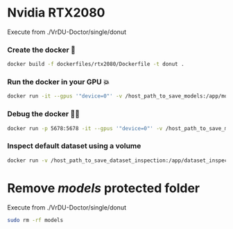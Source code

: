 # Nvidia RTX2080
Execute from ./VrDU-Doctor/single/donut
### Create the docker :whale:
```bash
docker build -f dockerfiles/rtx2080/Dockerfile -t donut .
```
### Run the docker in your GPU :boom:
```bash
docker run -it --gpus '"device=0"' -v /host_path_to_save_models:/app/models_output donut
```

### Debug the docker :no_entry_sign::bug:
```bash
docker run -p 5678:5678 -it --gpus '"device=0"' -v /host_path_to_save_models:/app/models_output donut
```

### Inspect default dataset using a volume
```bash
docker run -v /host_path_to_save_dataset_inspection:/app/dataset_inspection donut
```

# Remove *models* protected folder
Execute from ./VrDU-Doctor/single/donut
```bash
sudo rm -rf models
```